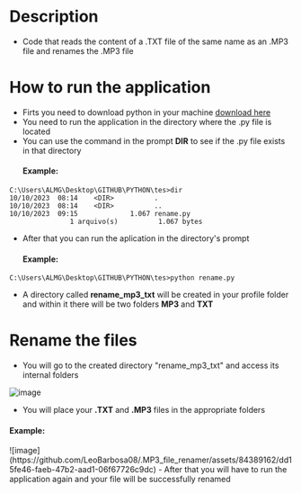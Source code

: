 # Description
- Code that reads the content of a .TXT file of the same name as an .MP3 file and renames the .MP3 file

# How to run the application
- Firts you need to download python in your machine <a href= "https://www.python.org/downloads/" > download here </a>
- You need to run the application in the directory where the .py file is located
- You can use the command in the prompt <b>DIR</b> to see if the .py file exists in that directory
  <h4>Example:</h4>
```
C:\Users\ALMG\Desktop\GITHUB\PYTHON\tes>dir
10/10/2023  08:14    <DIR>          .
10/10/2023  08:14    <DIR>          ..
10/10/2023  09:15             1.067 rename.py
               1 arquivo(s)          1.067 bytes
```
- After that you can run the aplication in the directory's prompt
  <h4>Example:</h4>                
```
C:\Users\ALMG\Desktop\GITHUB\PYTHON\tes>python rename.py
```
- A directory called <b>rename_mp3_txt</b> will be created in your profile folder and within it there will be two folders <b>MP3</b> and <b>TXT</b>

# Rename the files
- You will go to the created directory "rename_mp3_txt" and access its internal folders

![image](https://github.com/LeoBarbosa08/.MP3_file_renamer/assets/84389162/2e35829b-3fa0-4e92-a552-a243e4392103)

- You will place your <b>.TXT</b> and <b>.MP3</b> files in the appropriate folders
  
<h4>Example:</h4> 
![image](https://github.com/LeoBarbosa08/.MP3_file_renamer/assets/84389162/dd15fe46-faeb-47b2-aad1-06f67726c9dc)
- After that you will have to run the application again and your file will be successfully renamed



